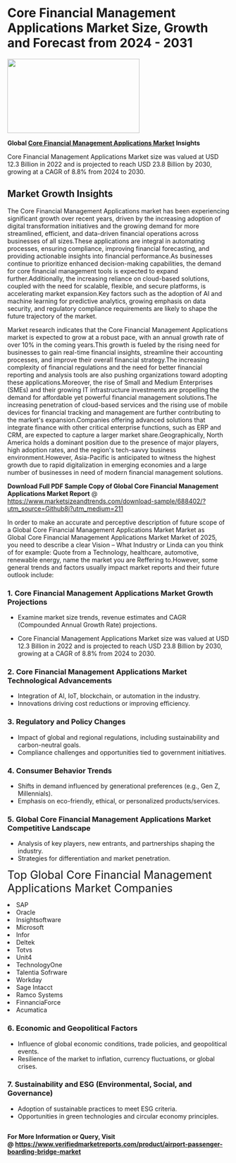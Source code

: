 <H1>Core Financial Management Applications Market Size, Growth and Forecast from 2024 - 2031</H1><img class="aligncenter size-medium wp-image-584254" src="https://thirdeyenews.in/wp-content/uploads/2024/09/Global-Market-Research-300x168.jpeg" alt="" width="300" height="168" /><p><strong>Global&nbsp;<a href="https://www.marketsizeandtrends.com/download-sample/688402/?utm_source=Github8j?utm_medium=211">Core Financial Management Applications Market</a> Insights</strong></p><p>Core Financial Management Applications Market size was valued at USD 12.3 Billion in 2022 and is projected to reach USD 23.8 Billion by 2030, growing at a CAGR of 8.8% from 2024 to 2030.</p><p><h2>Market Growth Insights</h2> <p>The Core Financial Management Applications market has been experiencing significant growth over recent years, driven by the increasing adoption of digital transformation initiatives and the growing demand for more streamlined, efficient, and data-driven financial operations across businesses of all sizes.These applications are integral in automating processes, ensuring compliance, improving financial forecasting, and providing actionable insights into financial performance.As businesses continue to prioritize enhanced decision-making capabilities, the demand for core financial management tools is expected to expand further.Additionally, the increasing reliance on cloud-based solutions, coupled with the need for scalable, flexible, and secure platforms, is accelerating market expansion.Key factors such as the adoption of AI and machine learning for predictive analytics, growing emphasis on data security, and regulatory compliance requirements are likely to shape the future trajectory of the market.</p> <p>Market research indicates that the Core Financial Management Applications market is expected to grow at a robust pace, with an annual growth rate of over 10% in the coming years.This growth is fueled by the rising need for businesses to gain real-time financial insights, streamline their accounting processes, and improve their overall financial strategy.The increasing complexity of financial regulations and the need for better financial reporting and analysis tools are also pushing organizations toward adopting these applications.Moreover, the rise of Small and Medium Enterprises (SMEs) and their growing IT infrastructure investments are propelling the demand for affordable yet powerful financial management solutions.The increasing penetration of cloud-based services and the rising use of mobile devices for financial tracking and management are further contributing to the market's expansion.Companies offering advanced solutions that integrate finance with other critical enterprise functions, such as ERP and CRM, are expected to capture a larger market share.Geographically, North America holds a dominant position due to the presence of major players, high adoption rates, and the region's tech-savvy business environment.However, Asia-Pacific is anticipated to witness the highest growth due to rapid digitalization in emerging economies and a large number of businesses in need of modern financial management solutions.</p> <p><span class=""><strong>Download Full PDF Sample Copy of Global Core Financial Management Applications Market Report</strong> @ <a href="https://www.marketsizeandtrends.com/download-sample/688402/?utm_source=Github8j?utm_medium=211" target="_blank">https://www.marketsizeandtrends.com/download-sample/688402/?utm_source=Github8j?utm_medium=211</a></span></p><p>In order to make an accurate and perceptive description of future scope of a Global&nbsp;Core Financial Management Applications Market Market as Global&nbsp;Core Financial Management Applications Market Market of 2025, you need to describe a clear Vision &ndash; What Industry or Linda can you think of for example: Quote from a Technology, healthcare, automotive, renewable energy, name the market you are Reffering to.However, some general trends and factors usually impact market reports and their future outlook include:</p><h3>1.&nbsp;<strong>Core Financial Management Applications Market Growth Projections</strong></h3><ul><li>Examine market size trends, revenue estimates and CAGR (Compounded Annual Growth Rate) projections.</li><li><p>Core Financial Management Applications Market size was valued at USD 12.3 Billion in 2022 and is projected to reach USD 23.8 Billion by 2030, growing at a CAGR of 8.8% from 2024 to 2030.</p></li></ul><h3>2.&nbsp;<strong>Core Financial Management Applications Market Technological Advancements</strong></h3><ul><li>Integration of AI, IoT, blockchain, or automation in the industry.</li><li>Innovations driving cost reductions or improving efficiency.</li></ul><h3>3.&nbsp;<strong>Regulatory and Policy Changes</strong></h3><ul><li>Impact of global and regional regulations, including sustainability and carbon-neutral goals.</li><li>Compliance challenges and opportunities tied to government initiatives.</li></ul><h3>4.&nbsp;<strong>Consumer Behavior Trends</strong></h3><ul><li>Shifts in demand influenced by generational preferences (e.g., Gen Z, Millennials).</li><li>Emphasis on eco-friendly, ethical, or personalized products/services.</li></ul><h3>5.&nbsp;<strong>Global Core Financial Management Applications Market Competitive Landscape</strong></h3><ul><li>Analysis of key players, new entrants, and partnerships shaping the industry.</li><li>Strategies for differentiation and market penetration.</li></ul><p data-pm-slice="1 1 []"><span style="color: inherit; font-family: inherit; font-size: 25px;">Top Global Core Financial Management Applications Market Companies</span></p><div class="" data-test-id=""><p><li>SAP</li><li> Oracle</li><li> Insightsoftware</li><li> Microsoft</li><li> Infor</li><li> Deltek</li><li> Totvs</li><li> Unit4</li><li> TechnologyOne</li><li> Talentia Sofrware</li><li> Workday</li><li> Sage Intacct</li><li> Ramco Systems</li><li> FinnanciaForce</li><li> Acumatica</li></p></div><h3>6.&nbsp;<strong>Economic and Geopolitical Factors</strong></h3><ul><li>Influence of global economic conditions, trade policies, and geopolitical events.</li><li>Resilience of the market to inflation, currency fluctuations, or global crises.</li></ul><h3>7.&nbsp;<strong>Sustainability and ESG (Environmental, Social, and Governance)</strong></h3><ul><li>Adoption of sustainable practices to meet ESG criteria.</li><li>Opportunities in green technologies and circular economy principles.</li></ul><h2><strong style="font-size: 14px;">For More Information or Query, Visit @&nbsp;</strong><a style="background-color: #ffffff; font-size: 14px;" href="https://www.marketsizeandtrends.com/report/core-financial-management-applications-market/" target="_blank">https://www.verifiedmarketreports.com/product/airport-passenger-boarding-bridge-market</a></h2>